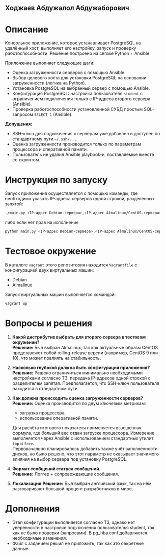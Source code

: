 ## Ходжаев Абдужалол Абдужаборович  

# Описание  

Консольное приложение, которое устанавливает PostgreSQL на удалённый хост, выполняет его настройку, запуск и проверку работоспособности. Решение построено на связке Python + Ansible.

Приложение выполняет следующие шаги:  
- Оценка загруженности серверов с помощью Ansible.  
- Выбор целевого хоста для установки PostgreSQL на основании загруженности (логика на Python).  
- Установка PostgreSQL на выбранный сервер с помощью Ansible.  
- Конфигурация PostgreSQL: настройка пользователя `student` с ограничением подключения только с IP-адреса второго сервера (Ansible).  
- Проверка работоспособности установленной СУБД простым SQL-запросом `SELECT 1` (Ansible).  

**Допущения:**  
- SSH-ключ для подключения к серверам уже добавлен и доступен по стандартному пути `~/.ssh/...`.  
- Оценка загруженности производится только по параметрам процессора и оперативной памяти.  
- Пользователь не удалил Ansible playbook-и, поставляемые вместе со скриптом.

# Инструкция по запуску  

Запуск приложения осуществляется с помощью команды, где необходимо указать IP-адреса серверов одной строкой, разделённых запятой:

```bash
./main.py <IP-адрес Debian-сервера>,<IP-адрес Almalinux/CentOS-сервера>
```
либо если нет прав на исполнение 
```bash
python main.py <IP-адрес Debian-сервера>,<IP-адрес Almalinux/CentOS-сервера>
```

# Тестовое окружение  

В каталоге `vagrant` этого репозитория находится `Vagrantfile` с конфигурацией двух виртуальных машин:  
- Debian  
- Almalinux  

Запуск виртуальных машин выполняется командой:  

```bash
vagrant up
```

# Вопросы и решения  

1. **Какой дистрибутив выбрать для второго сервера в тестовом окружении?**  
   **Решение:** Был выбран Almalinux, так как актуальные образы CentOS представляют собой rolling-release версии (например, CentOS 9 или 10), что может повлиять на стабильность.

2. **Насколько глубокой должна быть конфигурация приложения?**  
   **Решение:** Решено ограничиться минимально необходимыми настройками согласно ТЗ: передача IP-адресов одной строкой с разделителем запятая. Предполагается, что SSH-ключ пользователя находится в стандартном пути.

3. **Как должна происходить оценка загруженности серверов?**  
   **Решение:** Оценка производится по двум ключевым метрикам:  
   - загрузка процессора,  
   - использование оперативной памяти.  

   Для расчёта итогового показателя применяется взвешенная формула, где больший вес отдан загрузке процессора. Измерение выполняется через Ansible с использованием стандартных утилит `top` и `free`.  
   Первоначально планировалось добавить также учёт заполненности дисков, но было решено, что этот параметр не оказывает значимого влияния на выбор сервера под установку PostgreSQL.

4. **Формат сообщений статуса сообщений.**  
   **Решение:** Логгер + сопровождающие сообщения.

5. **Локализация**
   **Решение:** Был выбран английский язык, так на нём разговаривают большой процент разработчиков в мире.

# Дополнения
- Этап конфигурации выполняется согласно ТЗ, однако нет уверенности в настройке подключения пользователья student, так как не было проверки (запросами). В pg_hba.conf добавляются необходимые изменения.
- Файл с заданием решил не приложить, так как это секретные данные.
